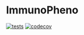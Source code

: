 # ImmunoPheno
[![tests](https://github.com/CamaraLab/ImmunoPheno/actions/workflows/python-package.yml/badge.svg?branch=package-dev)](https://github.com/CamaraLab/ImmunoPheno/actions/workflows/python-package.yml)
[![codecov](https://codecov.io/gh/CamaraLab/ImmunoPheno/branch/package-dev/graph/badge.svg?token=R7GBNL9ST6)](https://codecov.io/gh/CamaraLab/ImmunoPheno)
